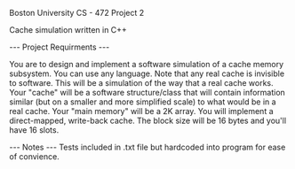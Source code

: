 Boston University CS - 472 Project 2

Cache simulation written in C++

--- Project Requirments ---

You are to design and implement a software simulation of a cache memory subsystem. You can
use any language. Note that any real cache is invisible to software. This will be a simulation of
the way that a real cache works. Your "cache" will be a software structure/class that will
contain information similar (but on a smaller and more simplified scale) to what would be in a
real cache. Your "main memory" will be a 2K array. You will implement a direct-mapped, write-back cache. The block size will be 16 bytes and you'll
have 16 slots.


--- Notes ---
Tests included in .txt file but hardcoded into program for ease of convience.
